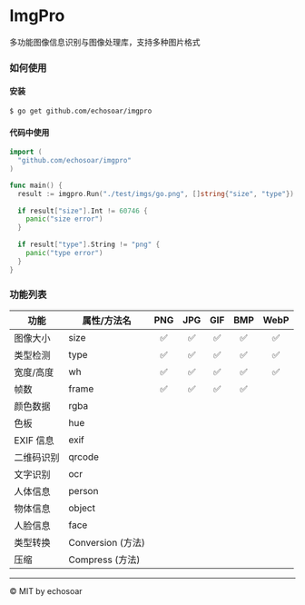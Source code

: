 # ImgPro
多功能图像信息识别与图像处理库，支持多种图片格式

### 如何使用
#### 安装
```shell
$ go get github.com/echosoar/imgpro
```
#### 代码中使用
```go
import (
  "github.com/echosoar/imgpro"
)

func main() {
  result := imgpro.Run("./test/imgs/go.png", []string{"size", "type"})
  
  if result["size"].Int != 60746 {
    panic("size error")
  }
  
  if result["type"].String != "png" {
    panic("type error")
  }
}
```

### 功能列表

| 功能 | 属性/方法名 | PNG | JPG | GIF | BMP | WebP | 
| --- | --- | :---: | :---: | :---: | :---: | :---: |
| 图像大小 | size | ✅ | ✅ | ✅ | ✅ | ✅ |
| 类型检测 | type | ✅ | ✅ | ✅ | ✅ | ✅ |
| 宽度/高度| wh | ✅ | ✅ | ✅ | ✅ | ✅ |
| 帧数 | frame | ✅ | ✅ | ✅ | ✅ | |
| 颜色数据 | rgba |
| 色板 | hue | 
| EXIF 信息 | exif |
| 二维码识别 | qrcode |
| 文字识别 | ocr |
| 人体信息 | person |
| 物体信息 | object |
| 人脸信息 | face |
| 类型转换 | Conversion (方法) |
| 压缩 | Compress (方法) |

---

© MIT by echosoar
